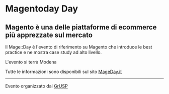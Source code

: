 Magentoday Day
===========

Magento è una delle piattaforme di ecommerce più apprezzate sul mercato
------------------------------------------------------------

Il Mage::Day è l'evento di riferimento su Magento che introduce le best practice e ne mostra case study ad alto livello.

L'evento si terrà Modena

Tutte le informazioni sono disponibili sul sito [MageDay.it](http://www.mageday.it)

---

Evento organizzato dal [GrUSP](http://grusp.org)

